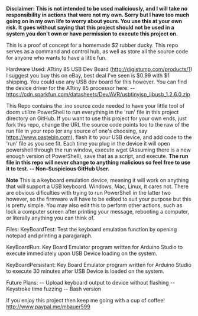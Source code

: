**Disclaimer: This is not intended to be used maliciously, and I will take no responsibility in actions that were not my own. Sorry but I have too much going on in my own life to worry about yours. You use this at your own risk. It goes without saying that this project should not be used in a system you don't own or have permission to execute this project on.**

This is a proof of concept for a homemade $2 rubber ducky. This repo serves as a command and control hub, as well as store all the source code for anyone who wants to have a little fun.

Hardware Used:
  ATtiny 85 USB Dev Board (http://digistump.com/products/1)
    I suggest you buy this on eBay, best deal I've seen is $0.99 with $1 shipping. You could use any USB dev board for this however. 
    You can find the device driver for the ATtiny 85 processor here:
       -- https://cdn.sparkfun.com/datasheets/Dev/AVR/usbtinyisp_libusb_1.2.6.0.zip

This Repo contains the .ino source code needed to have your little tool of doom utilize PowerShell to run everything in the 'run' file in this project directory on GitHub. If you want to use this project for your own ends, just fork this repo, change the URL the source code points too to the raw of the run file in your repo (or any source of one's choosing, say https://www.pastebin.com), flash it to your USB device, and add code to the 'run' file as you see fit. Each time you plug in the device it will open powershell through the run window, execute wget <URL>(Assuming there is a new enough version of PowerShell), save that as a script, and execute. **The run file in this repo will never change to anything malicious so feel free to use it to test. -- Non-Suspicious GitHub User.** 

**Note**
This is a keyboard emulation device, meaning it will work on anything that will support a USB keyboard. Windows, Mac, Linux, it cares not. There are obvious dificulties with trying to run PowerShell in the latter two however, so the firmware will have to be edited to suit your purpose but this is pretty simple. You may also edit this to perform other actions, such as lock a computer screen after printing your message, rebooting a computer, or literally anything you can think of.


Files:
KeyBoardTest:
Test the keyboard emulation function by opening notepad and printing a paragaraph.

KeyBoardRun:
Key Board Emulator program written for Arduino Studio to execute immediately upon USB Device loading on the system.

KeyBoardPersistant:
Key Board Emulator program written for Arduino Studio to execute 30 minutes after USB Device is loaded on the system.


Future Plans:
  -- Upload keyboard output to device without flashing
  -- Keystroke time fuzzing
  -- Bash version
  
  
  If you enjoy this project then keep me going with a cup of coffee! http://www.paypal.me/mbauer599
